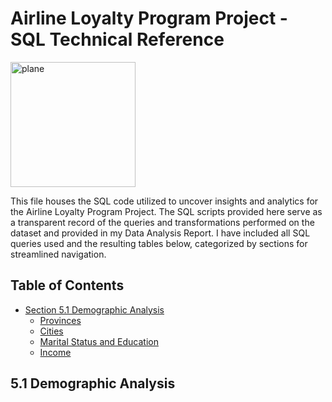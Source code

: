 # Airline Loyalty Program Project - SQL Technical Reference
 <img src="https://github.com/rachelle-norman/airline-loyalty-program-project/assets/129090943/d2c729a2-8d71-4203-ba1c-53d679860785" alt="plane" width="200" height="200">

This file houses the SQL code utilized to uncover insights and analytics for the Airline Loyalty Program Project. The SQL scripts provided here serve as a transparent record of the queries and transformations performed on the dataset and provided in my Data Analysis Report. I have included all SQL queries used and the resulting tables below, categorized by sections for streamlined navigation.

## Table of Contents
  - [Section 5.1 Demographic Analysis](https://github.com/rachelle-norman/airline-loyalty-program-project/blob/main/sql-code.md#51-demographic-analysis)
      - [Provinces](#provinces)
      - [Cities](#cities)
      - [Marital Status and Education](#marital-status-and-education)
      - [Income](#income)
  
## 5.1 Demographic Analysis
